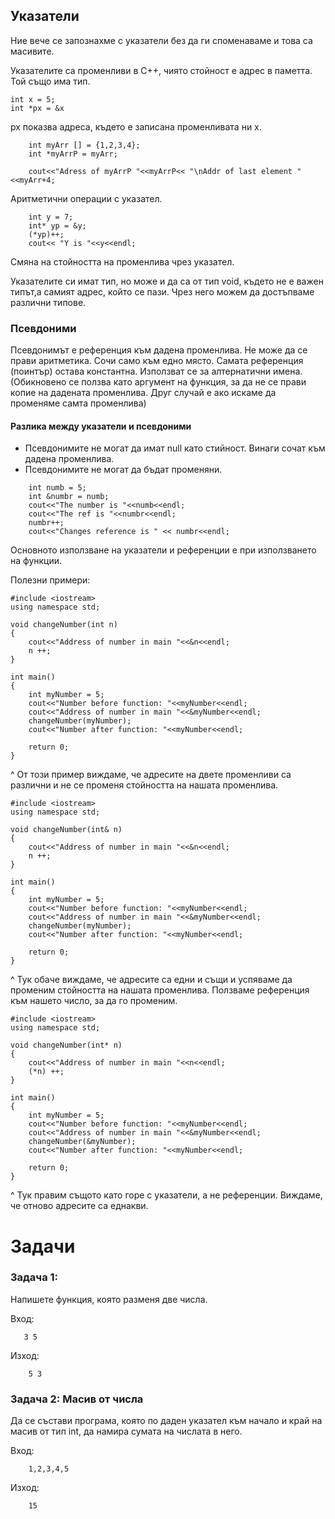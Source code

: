 ## Указатели

Ние вече се запознахме с указатели без да ги споменаваме и това са масивите.

Указателите са променливи в C++, чиято стойност е адрес в паметта. Той също има тип.

```
int x = 5;
int *px = &x
```
px показва адреса, където е записана променливата ни x.


```
    int myArr [] = {1,2,3,4};
    int *myArrP = myArr;

    cout<<"Adress of myArrP "<<myArrP<< "\nAddr of last element "<<myArr+4;
```
Аритметични операции с указател.


```
    int y = 7;
    int* yp = &y;
    (*yp)++;
    cout<< "Y is "<<y<<endl;
```
Смяна на стойността на променлива чрез указател.

Указателите си имат тип, но може и да са от тип void, където не е важен типът,а самият адрес, който се пази. Чрез него можем да достъпваме различни типове.


### Псевдоними

Псевдонимът е референция към дадена променлива. 
Не може да се прави аритметика. Сочи само към едно място. Самата референция (поинтър) остава константна.
Използват се за алтернатични имена. (Обикновено се ползва като аргумент на функция, за да не се прави копие на дадената променлива. Друг случай е ако искаме да променяме самта променлива)


#### Разлика между указатели и псевдоними

- Псевдонимите не могат да имат null като стийност. Винаги сочат към дадена променлива.
- Псевдонимите не могат да бъдат променяни.

```
    int numb = 5;
    int &numbr = numb;
    cout<<"The number is "<<numb<<endl;
    cout<<"The ref is "<<numbr<<endl;
    numbr++;
    cout<<"Changes reference is " << numbr<<endl;
```

Основното използване на указатели и референции е при използването на функции.


Полезни примери:

```
#include <iostream>
using namespace std;

void changeNumber(int n)
{
    cout<<"Address of number in main "<<&n<<endl;
    n ++;
}

int main()
{
    int myNumber = 5;
    cout<<"Number before function: "<<myNumber<<endl;
    cout<<"Address of number in main "<<&myNumber<<endl;
    changeNumber(myNumber);
    cout<<"Number after function: "<<myNumber<<endl;

    return 0;
}
```
^ От този пример виждаме, че адресите на двете променливи са различни и не се променя стойността на нашата променлива.

```
#include <iostream>
using namespace std;

void changeNumber(int& n)
{
    cout<<"Address of number in main "<<&n<<endl;
    n ++;
}

int main()
{
    int myNumber = 5;
    cout<<"Number before function: "<<myNumber<<endl;
    cout<<"Address of number in main "<<&myNumber<<endl;
    changeNumber(myNumber);
    cout<<"Number after function: "<<myNumber<<endl;

    return 0;
}
```

^ Тук обаче виждаме, че адресите са едни и същи и успяваме да променим стойността на нашата променлива. Ползваме референция към нашето число, за да го променим.

```
#include <iostream>
using namespace std;

void changeNumber(int* n)
{
    cout<<"Address of number in main "<<n<<endl;
    (*n) ++;
}

int main()
{
    int myNumber = 5;
    cout<<"Number before function: "<<myNumber<<endl;
    cout<<"Address of number in main "<<&myNumber<<endl;
    changeNumber(&myNumber);
    cout<<"Number after function: "<<myNumber<<endl;

    return 0;
}
```

^ Тук правим същото като горе с указатели, а не референции. Виждаме, че отново адресите са еднакви.



Задачи
=====================


### Задача 1:
Напишете функция, която разменя две числа.


Вход:
```
   3 5
```

Изход:
```
    5 3
```    

### Задача 2: Масив от числа
Да се състави програма, която по даден указател към начало и край на масив от тип int, да намира сумата на числата в него.

Вход:
```
    1,2,3,4,5
```

Изход:
```
    15
```




